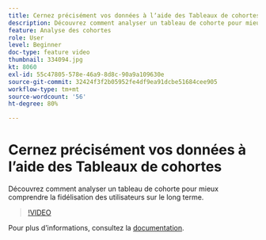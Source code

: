 ```yaml
---
title: Cernez précisément vos données à lʼaide des Tableaux de cohortes
description: Découvrez comment analyser un tableau de cohorte pour mieux comprendre la fidélisation des utilisateurs sur le long terme.
feature: Analyse des cohortes
role: User
level: Beginner
doc-type: feature video
thumbnail: 334094.jpg
kt: 8060
exl-id: 55c47805-578e-46a9-8d8c-90a9a109630e
source-git-commit: 32424f3f2b05952fe4df9ea91dcbe51684cee905
workflow-type: tm+mt
source-wordcount: '56'
ht-degree: 80%

---
```


# Cernez précisément vos données à lʼaide des Tableaux de cohortes

Découvrez comment analyser un tableau de cohorte pour mieux comprendre la fidélisation des utilisateurs sur le long terme.

>[!VIDEO](https://video.tv.adobe.com/v/334094/?quality=12&learn=on)

Pour plus dʼinformations, consultez la [documentation](https://experienceleague.adobe.com/docs/analytics/analyze/analysis-workspace/visualizations/cohort-table/cohort-analysis.html?lang=en).
